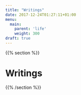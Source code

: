 ```yaml
---
title: "Writings"
date: 2017-12-24T01:27:11+01:00
menu:
  main:
    parent: 'life'
    weight: 300
draft: true
---
```


{{% section %}}
# Writings
{{% /section %}}
